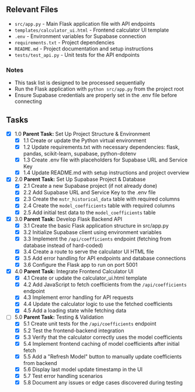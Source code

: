 ## Relevant Files

- `src/app.py` - Main Flask application file with API endpoints
- `templates/calculator_ui.html` - Frontend calculator UI template
- `.env` - Environment variables for Supabase connection
- `requirements.txt` - Project dependencies
- `README.md` - Project documentation and setup instructions
- `tests/test_api.py` - Unit tests for the API endpoints

### Notes

- This task list is designed to be processed sequentially
- Run the Flask application with `python src/app.py` from the project root
- Ensure Supabase credentials are properly set in the .env file before connecting

## Tasks

- [x] 1.0 **Parent Task:** Set Up Project Structure & Environment
  - [x] 1.1 Create or update the Python virtual environment
  - [x] 1.2 Update requirements.txt with necessary dependencies: flask, pandas, scikit-learn, supabase, python-dotenv
  - [x] 1.3 Create .env file with placeholders for Supabase URL and Service Key
  - [x] 1.4 Update README.md with setup instructions and project overview

- [x] 2.0 **Parent Task:** Set Up Supabase Project & Database
  - [x] 2.1 Create a new Supabase project (if not already done)
  - [x] 2.2 Add Supabase URL and Service Key to the .env file
  - [x] 2.3 Create the `mstr_historical_data` table with required columns
  - [x] 2.4 Create the `model_coefficients` table with required columns
  - [x] 2.5 Add initial test data to the `model_coefficients` table

- [x] 3.0 **Parent Task:** Develop Flask Backend API
  - [x] 3.1 Create the basic Flask application structure in src/app.py
  - [x] 3.2 Initialize Supabase client using environment variables
  - [x] 3.3 Implement the `/api/coefficients` endpoint (fetching from database instead of hard-coded)
  - [x] 3.4 Create a route to serve the calculator UI HTML file
  - [x] 3.5 Add error handling for API endpoints and database connections
  - [x] 3.6 Configure the Flask app to run on port 5001

- [x] 4.0 **Parent Task:** Integrate Frontend Calculator UI
  - [x] 4.1 Create or update the calculator_ui.html template
  - [x] 4.2 Add JavaScript to fetch coefficients from the `/api/coefficients` endpoint
  - [x] 4.3 Implement error handling for API requests
  - [x] 4.4 Update the calculator logic to use the fetched coefficients
  - [x] 4.5 Add a loading state while fetching data

- [ ] 5.0 **Parent Task:** Testing & Validation
  - [x] 5.1 Create unit tests for the `/api/coefficients` endpoint
  - [x] 5.2 Test the frontend-backend integration
  - [x] 5.3 Verify that the calculator correctly uses the model coefficients
  - [x] 5.4 Implement frontend caching of model coefficients after initial fetch
  - [x] 5.5 Add a "Refresh Model" button to manually update coefficients from backend
  - [x] 5.6 Display last model update timestamp in the UI
  - [x] 5.7 Test error handling scenarios
  - [x] 5.8 Document any issues or edge cases discovered during testing
